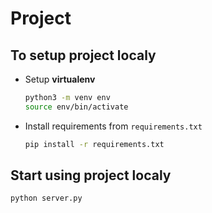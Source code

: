 # Project

## To setup project localy

* Setup **virtualenv**
    ```sh
    python3 -m venv env
    source env/bin/activate
    ```
* Install requirements from `requirements.txt`
    ```sh
    pip install -r requirements.txt

## Start using project localy
    python server.py
